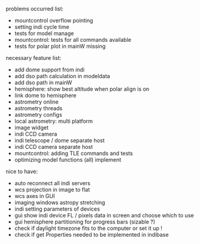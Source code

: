 problems occurred list:

- mountcontrol overflow pointing
- setting indi cycle time
- tests for model manage
- mountcontrol: tests for all commands available
- tests for polar plot in mainW missing


necessary feature list:

- add dome support from indi
- add dso path calculation in modeldata
- add dso path in mainW
- hemisphere: show best altitude when polar align is on
- link dome to hemisphere
- astrometry online
- astrometry threads
- astrometry configs
- local astrometry: multi platform
- image widget
- indi CCD camera
- indi telescope / dome separate host
- indi CCD camera separate host
- mountcontrol: adding TLE commands and tests
- optimizing model functions (all) implement


nice to have:

- auto reconnect all indi servers
- wcs projection in image to flat
- wcs axes in GUI
- imaging windows astropy stretching
- indi setting parameters of devices
- gui show indi device FL / pixels data in screen and choose which to use
- gui hemisphere partitioning for progress bars (sizable ?)
- check if daylight timezone fits to the computer or set it up !
- check if get Properties needed to be implemented in indibase
